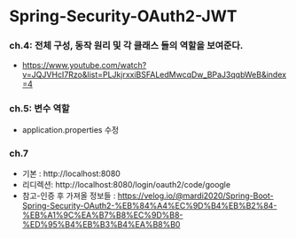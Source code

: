 # Spring-Security-OAuth2-JWT

### ch.4: 전체 구성, 동작 원리 및 각 클래스 들의 역할을 보여준다. 
* https://www.youtube.com/watch?v=JQJVHcI7Rzo&list=PLJkjrxxiBSFALedMwcqDw_BPaJ3qqbWeB&index=4


### ch.5: 변수 역할
* application.properties 수정



### ch.7
* 기본 : http://localhost:8080
* 리디렉션: http://localhost:8080/login/oauth2/code/google
* 참고-인증 후 가져올 정보들 : https://velog.io/@mardi2020/Spring-Boot-Spring-Security-OAuth2-%EB%84%A4%EC%9D%B4%EB%B2%84-%EB%A1%9C%EA%B7%B8%EC%9D%B8-%ED%95%B4%EB%B3%B4%EA%B8%B0